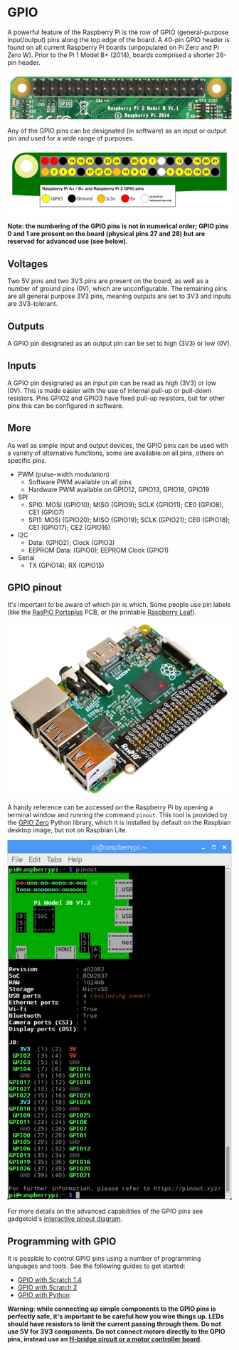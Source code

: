 # GPIO

A powerful feature of the Raspberry Pi is the row of GPIO (general-purpose input/output) pins along the top edge of the board. A 40-pin GPIO header is found on all current Raspberry Pi boards (unpopulated on Pi Zero and Pi Zero W). Prior to the Pi 1 Model B+ (2014), boards comprised a shorter 26-pin header.

![GPIO pins](/usage/gpio/images/gpio-pins-pi2.jpg)

Any of the GPIO pins can be designated (in software) as an input or output pin and used for a wide range of purposes.

![GPIO layout](/usage/gpio/images/gpio-numbers-pi2.png)

**Note: the numbering of the GPIO pins is not in numerical order; GPIO pins 0 and 1 are present on the board (physical pins 27 and 28) but are reserved for advanced use (see below).**

## Voltages

Two 5V pins and two 3V3 pins are present on the board, as well as a number of ground pins (0V), which are unconfigurable. The remaining pins are all general purpose 3V3 pins, meaning outputs are set to 3V3 and inputs are 3V3-tolerant.

## Outputs

A GPIO pin designated as an output pin can be set to high (3V3) or low (0V).

## Inputs

A GPIO pin designated as an input pin can be read as high (3V3) or low (0V). This is made easier with the use of internal pull-up or pull-down resistors. Pins GPIO2 and GPIO3 have fixed pull-up resistors, but for other pins this can be configured in software.

## More

As well as simple input and output devices, the GPIO pins can be used with a variety of alternative functions, some are available on all pins, others on specific pins.

- PWM (pulse-width modulation)
    - Software PWM available on all pins
    - Hardware PWM available on GPIO12, GPIO13, GPIO18, GPIO19
- SPI
    - SPI0: MOSI (GPIO10); MISO (GPIO9); SCLK (GPIO11); CE0 (GPIO8), CE1 (GPIO7)
    - SPI1: MOSI (GPIO20); MISO (GPIO19); SCLK (GPIO21); CE0 (GPIO18); CE1 (GPIO17); CE2 (GPIO16)
- I2C
    - Data: (GPIO2); Clock (GPIO3)
    - EEPROM Data: (GPIO0); EEPROM Clock (GPIO1)
- Serial
    - TX (GPIO14); RX (GPIO15)

## GPIO pinout

It's important to be aware of which pin is which. Some people use pin labels (like the [RasPiO Portsplus](http://rasp.io/portsplus/) PCB, or the printable [Raspberry Leaf](https://github.com/splitbrain/rpibplusleaf)).

![](/usage/gpio/images/raspio-portsplus.jpg)

A handy reference can be accessed on the Raspberry Pi by opening a terminal window and running the command `pinout`. This tool is provided by the [GPIO Zero](https://gpiozero.readthedocs.io/) Python library, which it is installed by default on the Raspbian desktop image, but not on Raspbian Lite.

![](/usage/gpio/images/gpiozero-pinout.png)

For more details on the advanced capabilities of the GPIO pins see gadgetoid's [interactive pinout diagram](http://pinout.xyz/).

## Programming with GPIO

It is possible to control GPIO pins using a number of programming languages and tools. See the following guides to get started:

- [GPIO with Scratch 1.4](./scratch1)
- [GPIO with Scratch 2](./scratch2)
- [GPIO with Python](./python)

**Warning: while connecting up simple components to the GPIO pins is perfectly safe, it's important to be careful how you wire things up. LEDs should have resistors to limit the current passing through them. Do not use 5V for 3V3 components. Do not connect motors directly to the GPIO pins, instead use an [H-bridge circuit or a motor controller board](https://projects.raspberrypi.org/en/projects/physical-computing/16).**
